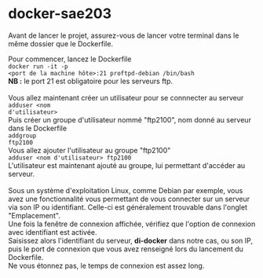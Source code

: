 # docker-sae203

Avant de lancer le projet, assurez-vous de lancer votre terminal dans le même dossier que le Dockerfile.

Pour commencer, lancez le Dockerfile <br>
    <code>docker run -it -p <port de la machine hôte>:21 proftpd-debian /bin/bash</code><br>
<strong>NB :</strong> le port 21 est obligatoire pour les serveurs ftp.<br>
<br>
Vous allez maintenant créer un utilisateur pour se connnecter au serveur <br>
    <code>adduser <nom d'utilisateur></code>
<br>
Puis créer un groupe d'utilisateur nommé "ftp2100", nom donné au serveur dans le Dockerfile<br>
    <code>addgroup ftp2100</code>
<br>
Vous allez ajouter l'utilisateur au groupe "ftp2100" <br>
    <code>adduser <nom d'utilisateur> ftp2100</code>
<br>
L'utilisateur est maintenant ajouté au groupe, lui permettant d'accéder au serveur.<br>
<br>
Sous un système d'exploitation Linux, comme Debian par exemple, vous avez une fonctionnalité vous permettant de vous connecter sur un serveur via son IP ou identifiant. Celle-ci est généralement trouvable dans l'onglet "Emplacement".<br>
Une fois la fenêtre de connexion affichée, vérifiez que l'option de connexion avec identifiant est activée. <br>
Saisissez alors l'identifiant du serveur, <strong>di-docker</strong> dans notre cas, ou son IP, puis le port de connexion que vous avez renseigné lors du lancement du Dockerfile.<br>
Ne vous étonnez pas, le temps de connexion est assez long.
